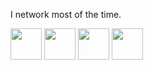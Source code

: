I network most of the time.


<img  height="50" width="50" src="https://cdn.jsdelivr.net/gh/devicons/devicon/icons/putty/putty-plain.svg" />
<img  height="50" width="50" src="https://cdn.jsdelivr.net/gh/devicons/devicon/icons/filezilla/filezilla-plain-wordmark.svg" />
<img  height="50" width="50" src="https://cdn.jsdelivr.net/gh/devicons/devicon/icons/amazonwebservices/amazonwebservices-original-wordmark.svg" />
<img  height="50" width="50" src="https://cdn.jsdelivr.net/gh/devicons/devicon/icons/ssh/ssh-original-wordmark.svg" />



          


<!--



https://shields.io (for badges)

https://github.com/devicons/devicon/tree/master/icons (icons folder)

https://profilinator.rishav.dev (make a full ReadME)
-->
